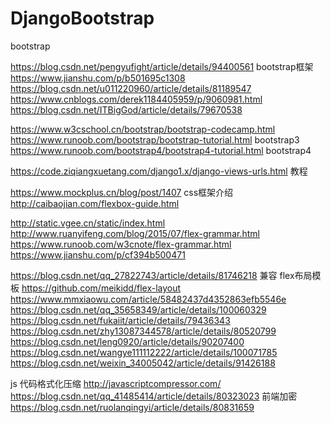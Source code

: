 ﻿# DjangoBootstrap

 bootstrap
 
 https://blog.csdn.net/pengyufight/article/details/94400561 bootstrap框架
 https://www.jianshu.com/p/b501695c1308
 https://blog.csdn.net/u011220960/article/details/81189547
 https://www.cnblogs.com/derek1184405959/p/9060981.html
 https://blog.csdn.net/ITBigGod/article/details/79670538
 
https://www.w3cschool.cn/bootstrap/bootstrap-codecamp.html
https://www.runoob.com/bootstrap/bootstrap-tutorial.html   bootstrap3
https://www.runoob.com/bootstrap4/bootstrap4-tutorial.html bootstrap4


https://code.ziqiangxuetang.com/django1.x/django-views-urls.html 教程

https://www.mockplus.cn/blog/post/1407 css框架介绍
http://caibaojian.com/flexbox-guide.html 

http://static.vgee.cn/static/index.html
http://www.ruanyifeng.com/blog/2015/07/flex-grammar.html
https://www.runoob.com/w3cnote/flex-grammar.html
https://www.jianshu.com/p/cf394b500471

https://blog.csdn.net/qq_27822743/article/details/81746218 兼容
flex布局模板
https://github.com/meikidd/flex-layout
https://www.mmxiaowu.com/article/58482437d4352863efb5546e
https://blog.csdn.net/qq_35658349/article/details/100060329
https://blog.csdn.net/fukaiit/article/details/79436343
https://blog.csdn.net/zhy13087344578/article/details/80520799
https://blog.csdn.net/leng0920/article/details/90207400
https://blog.csdn.net/wangye111112222/article/details/100071785
https://blog.csdn.net/weixin_34005042/article/details/91426188

js 代码格式化压缩 http://javascriptcompressor.com/
https://blog.csdn.net/qq_41485414/article/details/80323023  前端加密
https://blog.csdn.net/ruolanqingyi/article/details/80831659